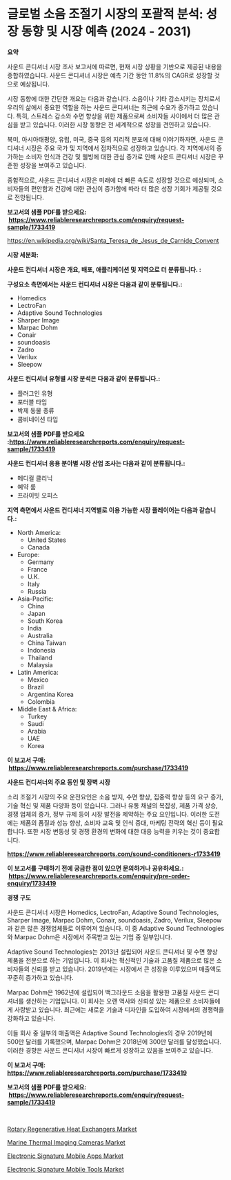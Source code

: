 <p><h1>글로벌 소음 조절기 시장의 포괄적 분석: 성장 동향 및 시장 예측 (2024 - 2031)</h1></p><p><strong>요약</strong></p>
<p><p>사운드 콘디셔너 시장 조사 보고서에 따르면, 현재 시장 상황을 기반으로 제공된 내용을 종합하였습니다. 사운드 콘디셔너 시장은 예측 기간 동안 11.8%의 CAGR로 성장할 것으로 예상됩니다.</p><p>시장 동향에 대한 간단한 개요는 다음과 같습니다. 소음이나 기타 감소시키는 장치로서 우리의 삶에서 중요한 역할을 하는 사운드 콘디셔너는 최근에 수요가 증가하고 있습니다. 특히, 스트레스 감소와 수면 향상을 위한 제품으로써 소비자들 사이에서 더 많은 관심을 받고 있습니다. 이러한 시장 동향은 전 세계적으로 성장을 견인하고 있습니다.</p><p>북미, 아시아태평양, 유럽, 미국, 중국 등의 지리적 분포에 대해 이야기하자면, 사운드 콘디셔너 시장은 주요 국가 및 지역에서 점차적으로 성장하고 있습니다. 각 지역에서의 증가하는 소비자 인식과 건강 및 웰빙에 대한 관심 증가로 인해 사운드 콘디셔너 시장은 꾸준한 성장을 보여주고 있습니다.</p><p>종합적으로, 사운드 콘디셔너 시장은 미래에 더 빠른 속도로 성장할 것으로 예상되며, 소비자들의 편안함과 건강에 대한 관심이 증가함에 따라 더 많은 성장 기회가 제공될 것으로 전망됩니다.</p></p>
<p><strong>보고서의 샘플 PDF를 받으세요: &nbsp;<a href="https://www.reliableresearchreports.com/enquiry/request-sample/1733419">https://www.reliableresearchreports.com/enquiry/request-sample/1733419</a></strong></p>
<p><a href="https://en.wikipedia.org/wiki/Santa_Teresa_de_Jesus_de_Carnide_Convent">https://en.wikipedia.org/wiki/Santa_Teresa_de_Jesus_de_Carnide_Convent</a></p>
<p><strong>시장 세분화:</strong></p>
<p><strong> 사운드 컨디셔너 시장은 개요, 배포, 애플리케이션 및 지역으로 더 분류됩니다. :</strong></p>
<p><strong>구성요소 측면에서는 사운드 컨디셔너 시장은 다음과 같이 분류됩니다.:</strong></p>
<p><ul><li>Homedics</li><li>LectroFan</li><li>Adaptive Sound Technologies</li><li>Sharper Image</li><li>Marpac Dohm</li><li>Conair</li><li>soundoasis</li><li>Zadro</li><li>Verilux</li><li>Sleepow</li></ul></p>
<p><strong> 사운드 컨디셔너 유형별 시장 분석은 다음과 같이 분류됩니다.:</strong></p>
<p><ul><li>플러그인 유형</li><li>포터블 타입</li><li>박제 동물 종류</li><li>콤비네이션 타입</li></ul></p>
<p><strong>보고서의 샘플 PDF를 받으세요 :<a href="https://www.reliableresearchreports.com/enquiry/request-sample/1733419">https://www.reliableresearchreports.com/enquiry/request-sample/1733419</a></strong></p>
<p><strong> 사운드 컨디셔너 응용 분야별 시장 산업 조사는 다음과 같이 분류됩니다.:</strong></p>
<p><ul><li>메디컬 클리닉</li><li>예약 룸</li><li>프라이빗 오피스</li></ul></p>
<p><strong>지역 측면에서 사운드 컨디셔너 지역별로 이용 가능한 시장 플레이어는 다음과 같습니다.:</strong></p>
<p><ul>
    <li>
        North America:
        <ul>
            <li>United States</li>
            <li>Canada</li>
        </ul>
    </li>
    <li>
        Europe:
        <ul>
            <li>Germany</li>
            <li>France</li>
            <li>U.K.</li>
            <li>Italy</li>
            <li>Russia</li>
        </ul>
    </li>
    <li>
        Asia-Pacific:
        <ul>
            <li>China</li>
            <li>Japan</li>
            <li>South Korea</li>
            <li>India</li>
            <li>Australia</li>
            <li>China Taiwan</li>
            <li>Indonesia</li>
            <li>Thailand</li>
            <li>Malaysia</li>
        </ul>
    </li>
    <li>
        Latin America:
        <ul>
            <li>Mexico</li>
            <li>Brazil</li>
            <li>Argentina Korea</li>
            <li>Colombia</li>
        </ul>
    </li>
    <li>
        Middle East & Africa:
        <ul>
            <li>Turkey</li>
            <li>Saudi</li>
            <li>Arabia</li>
            <li>UAE</li>
            <li>Korea</li>
        </ul>
    </li>
    </ul></p>
<p><strong>이 보고서 구매: &nbsp;<a href="https://www.reliableresearchreports.com/purchase/1733419">https://www.reliableresearchreports.com/purchase/1733419</a></strong></p>
<p><strong>사운드 컨디셔너의 주요 동인 및 장벽 시장</strong></p>
<p><p>소리 조절기 시장의 주요 운전요인은 소음 방지, 수면 향상, 집중력 향상 등의 요구 증가, 기술 혁신 및 제품 다양화 등이 있습니다. 그러나 유통 채널의 복잡성, 제품 가격 상승, 경쟁 업체의 증가, 정부 규제 등이 시장 발전을 제약하는 주요 요인입니다. 이러한 도전에는 제품의 품질과 성능 향상, 소비자 교육 및 인식 증대, 마케팅 전략의 혁신 등이 필요합니다. 또한 시장 변동성 및 경쟁 환경의 변화에 대한 대응 능력을 키우는 것이 중요합니다.</p></p>
<p><strong><a href="https://www.reliableresearchreports.com/sound-conditioners-r1733419">https://www.reliableresearchreports.com/sound-conditioners-r1733419</a></strong></p>
<p><strong>이 보고서를 구매하기 전에 궁금한 점이 있으면 문의하거나 공유하세요.: &nbsp;<a href="https://www.reliableresearchreports.com/enquiry/pre-order-enquiry/1733419">https://www.reliableresearchreports.com/enquiry/pre-order-enquiry/1733419</a></strong></p>
<p><strong>경쟁 구도</strong></p>
<p><p>사운드 콘디셔너 시장은 Homedics, LectroFan, Adaptive Sound Technologies, Sharper Image, Marpac Dohm, Conair, soundoasis, Zadro, Verilux, Sleepow과 같은 많은 경쟁업체들로 이루어져 있습니다. 이 중 Adaptive Sound Technologies와 Marpac Dohm은 시장에서 주목받고 있는 기업 중 일부입니다.</p><p>Adaptive Sound Technologies는 2013년 설립되어 사운드 콘디셔너 및 수면 향상 제품을 전문으로 하는 기업입니다. 이 회사는 혁신적인 기술과 고품질 제품으로 많은 소비자들의 신뢰를 받고 있습니다. 2019년에는 시장에서 큰 성장을 이루었으며 매출액도 꾸준히 증가하고 있습니다.</p><p>Marpac Dohm은 1962년에 설립되어 백그라운드 소음을 활용한 고품질 사운드 콘디셔너를 생산하는 기업입니다. 이 회사는 오랜 역사와 신뢰성 있는 제품으로 소비자들에게 사랑받고 있습니다. 최근에는 새로운 기술과 디자인을 도입하여 시장에서의 경쟁력을 강화하고 있습니다.</p><p>이들 회사 중 일부의 매출액은 Adaptive Sound Technologies의 경우 2019년에 500만 달러를 기록했으며, Marpac Dohm은 2018년에 300만 달러를 달성했습니다. 이러한 경향은 사운드 콘디셔너 시장이 빠르게 성장하고 있음을 보여주고 있습니다.</p></p>
<p><strong>이 보고서 구매: &nbsp; <a href="https://www.reliableresearchreports.com/purchase/1733419">https://www.reliableresearchreports.com/purchase/1733419</a></strong></p>
<p><strong>보고서의 샘플 PDF를 받으세요: &nbsp;<a href="https://www.reliableresearchreports.com/enquiry/request-sample/1733419">https://www.reliableresearchreports.com/enquiry/request-sample/1733419</a></strong><strong></strong></p>
<p>&nbsp;</p>
<p><p><a href="https://github.com/velmabcooper52024/Market-Research-Report-List-1/blob/main/rotary-regenerative-heat-exchangers-market.md">Rotary Regenerative Heat Exchangers Market</a></p><p><a href="https://github.com/rontaybrewer02024/Market-Research-Report-List-1/blob/main/marine-thermal-imaging-cameras-market.md">Marine Thermal Imaging Cameras Market</a></p><p><a href="https://issuu.com/reportprime-2/docs/electronic-signature-mobile-apps-market-size-2030.">Electronic Signature Mobile Apps Market</a></p><p><a href="https://issuu.com/reportprime-2/docs/electronic-signature-mobile-tools-market-size-2030">Electronic Signature Mobile Tools Market</a></p></p>